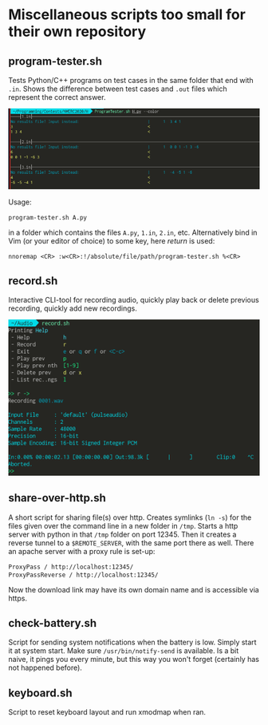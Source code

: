 # Miscellaneous scripts too small for their own repository

## program-tester.sh

Tests Python/C++ programs on test cases in the same folder that end with `.in`. 
Shows the difference between test cases and `.out` files which represent the correct answer.

![](media/programtester.png)

Usage:

```
program-tester.sh A.py
```
 
in a folder which contains the files `A.py`, `1.in`, `2.in`, etc.
Alternatively bind in Vim (or your editor of choice) to some key, here *return* is used:

```
nnoremap <CR> :w<CR>:!/absolute/file/path/program-tester.sh %<CR>
```

## record.sh

Interactive CLI-tool for recording audio, quickly play back or delete previous recording, quickly add new recordings.

![](media/record.png)

## share-over-http.sh

A short script for sharing file(s) over http. 
Creates symlinks (`ln -s`) for the files given over the command line in a new folder in `/tmp`.
Starts a http server with python in that `/tmp` folder on port 12345. 
Then it creates a reverse tunnel to a `$REMOTE_SERVER`, with the same port there as well.
There an apache server with a proxy rule is set-up:

```
ProxyPass / http://localhost:12345/
ProxyPassReverse / http://localhost:12345/
```

Now the download link may have its own domain name and is accessible via https.

## check-battery.sh

Script for sending system notifications when the battery is low. Simply start it at system start.
Make sure `/usr/bin/notify-send` is available. Is a bit naive, it pings you every minute, but
this way you won't forget (certainly has not happened before). 

## keyboard.sh

Script to reset keyboard layout and run xmodmap when ran.
